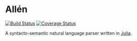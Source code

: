 # Allén #

[![Build Status][travis_badge]][travis]
[![Coverage Status][coveralls_badge]][coveralls]

A syntacto-semantic natural language parser written in [Julia][julia].

[julia]: http://julialang.org/
[travis]: https://travis-ci.org/ninjin/allen
[travis_badge]: https://img.shields.io/travis/ninjin/allen/master.svg?style=flat
[coveralls]: https://coveralls.io/r/ninjin/allen
[coveralls_badge]: https://img.shields.io/coveralls/ninjin/allen/master.svg?style=flat
